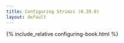 ```yaml
---
title: Configuring Strimzi (0.39.0)
layout: default
---
```


{% include_relative configuring-book.html %}
